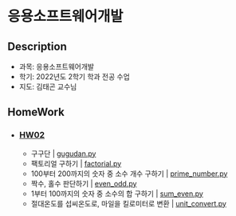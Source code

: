 # 응용소프트웨어개발

## Description
- 과목: 응용소프트웨어개발
- 학기: 2022년도 2학기 학과 전공 수업
- 지도: 김태곤 교수님

## HomeWork

- ### <a href='https://github.com/RIVERALLZERO/SoftEngineering/tree/main/HW02'>HW02</a>
  - 구구단 | <a href="https://github.com/RIVERALLZERO/SoftEngineering/tree/main/HW02/gugudan.py">gugudan.py</a>
  - 팩토리얼 구하기 | <a href="https://github.com/RIVERALLZERO/SoftEngineering/tree/main/HW02/factorial.py">factorial.py</a>
  - 100부터 200까지의 숫자 중 소수 개수 구하기 | <a href="https://github.com/RIVERALLZERO/SoftEngineering/tree/main/HW02/prime_number.py">prime_number.py</a>
  - 짝수, 홀수 판단하기 | <a href="https://github.com/RIVERALLZERO/SoftEngineering/tree/main/HW02/even_odd.py">even_odd.py</a>
  - 1부터 100까지의 숫자 중 소수의 합 구하기 | <a href="https://github.com/RIVERALLZERO/SoftEngineering/tree/main/HW02/sum_even.py">sum_even.py</a>
  - 절대온도를 섭씨온도로, 마일을 킬로미터로 변환 | <a href="https://github.com/RIVERALLZERO/SoftEngineering/tree/main/HW02/unit_convert.py">unit_convert.py</a>
